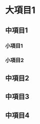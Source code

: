 # 大項目1

<!-- START doctoc -->
<!-- END doctoc -->

## 中項目1
### 小項目1
### 小項目2

## 中項目2

## 中項目3

## 中項目4